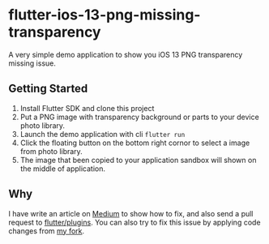 # flutter-ios-13-png-missing-transparency

A very simple demo application to show you iOS 13 PNG transparency missing issue.

## Getting Started

1. Install Flutter SDK and clone this project
2. Put a PNG image with transparency background or parts to your device photo library.
3. Launch the demo application with cli `flutter run`
4. Click the floating button on the bottom right cornor to select a image from photo library.
5. The image that been copied to your application sandbox will shown on the middle of application.

## Why

I have write an article on [Medium] to show how to fix, and also send a pull request to [flutter/plugins].
You can also try to fix this issue by applying code changes from [my fork].


<!-- Links -->
[flutter/plugins]: https://github.com/flutter/plugins/pull/2572
[Medium]: https://medium.com/@SDxBacon/ios-13-missing-png-transparent-background-issue-500627d5fe50
[my fork]: https://github.com/flutter/plugins/pull/2572/commits/890312fb630c1621c1a09d0d108928037df0a489
